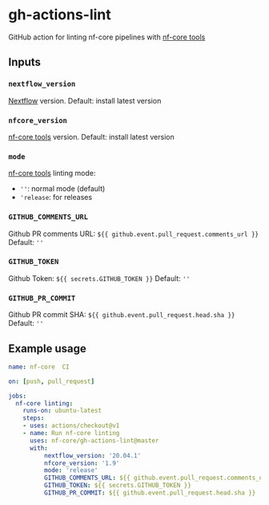 # gh-actions-lint

GitHub action for linting nf-core pipelines with [nf-core tools](https://github.com/nf-core/tools/)

## Inputs

### `nextflow_version`

[Nextflow](https://www.nextflow.io/) version. Default: install latest version

### `nfcore_version`

[nf-core tools](https://github.com/nf-core/tools/) version. Default: install latest version

### `mode`

[nf-core tools](https://github.com/nf-core/tools/) linting mode:

- `''`: normal mode (default)
- `'release`: for releases

### `GITHUB_COMMENTS_URL`

Github PR comments URL: `${{ github.event.pull_request.comments_url }}`
Default: `''`

### `GITHUB_TOKEN`

Github Token: `${{ secrets.GITHUB_TOKEN }}`
Default: `''`

### `GITHUB_PR_COMMIT`

Github PR commit SHA: `${{ github.event.pull_request.head.sha }}`
Default: `''`

## Example usage

```yaml
name: nf-core  CI

on: [push, pull_request]

jobs:
  nf-core linting:
    runs-on: ubuntu-latest
    steps:
    - uses: actions/checkout@v1
    - name: Run nf-core linting
      uses: nf-core/gh-actions-lint@master
      with:
          nextflow_version: '20.04.1'
          nfcore_version: '1.9'
          mode: 'release'
          GITHUB_COMMENTS_URL: ${{ github.event.pull_request.comments_url }}
          GITHUB_TOKEN: ${{ secrets.GITHUB_TOKEN }}
          GITHUB_PR_COMMIT: ${{ github.event.pull_request.head.sha }}
```
